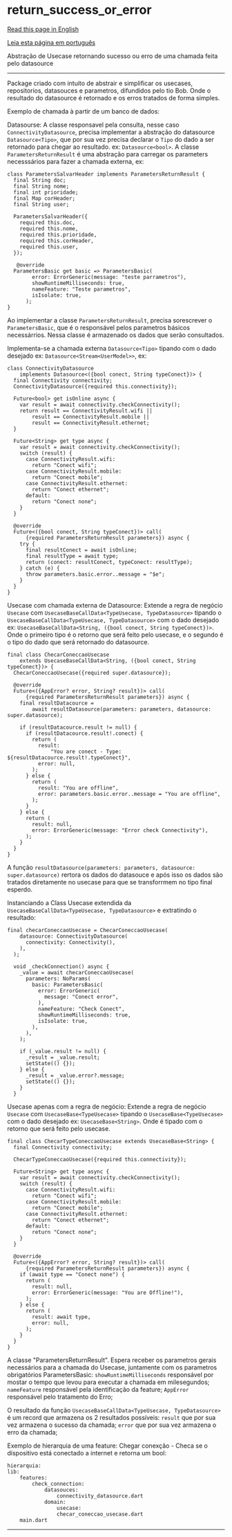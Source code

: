 # return_success_or_error

[Read this page in English](https://github.com/pwlimaverde/return_success_or_error/blob/master/README.md)

[Leia esta página em português](https://github.com/pwlimaverde/return_success_or_error/blob/master/README-pt.md)

Abstração de Usecase retornando sucesso ou erro de uma chamada feita pelo datasource

----

Package criado com intuito de abstrair e simplificar os usecases, repositorios, datasouces e parametros, difundidos pelo tio Bob. Onde o resultado do datasource é retornado e os erros tratados de forma simples.

Exemplo de chamada à partir de um banco de dados:

Datasourse:
A classe responsavel pela consulta, nesse caso ```ConnectivityDatasource```, precisa implementar a abstração do datasource ```Datasource<Tipo>```, que por sua vez precisa declarar o ```Tipo``` do dado a ser retornado para chegar ao resultado. ex: ```Datasource<bool>```. A classe ```ParametersReturnResult``` é uma abstração para carregar os parameters necesssários para fazer a chamada externa, ex:
```
class ParametersSalvarHeader implements ParametersReturnResult {
  final String doc;
  final String nome;
  final int prioridade;
  final Map corHeader;
  final String user;

  ParametersSalvarHeader({
    required this.doc,
    required this.nome,
    required this.prioridade,
    required this.corHeader,
    required this.user,
  });

   @override
  ParametersBasic get basic => ParametersBasic(
        error: ErrorGeneric(message: "teste parrametros"),
        showRuntimeMilliseconds: true,
        nameFeature: "Teste parametros",
        isIsolate: true,
      );
}
```
Ao implementar a classe ```ParametersReturnResult```, precisa sorescrever o ```ParametersBasic```, que é o responsável pelos parametros básicos necessárrios. Nessa classe é armazenado os dados que serão consultados.

Implementa-se a chamada externa ```Datasource<Tipo>``` tipando com o dado desejado ex: ```Datasource<Stream<UserModel>>```, ex:
```
class ConnectivityDatasource
    implements Datasource<({bool conect, String typeConect})> {
  final Connectivity connectivity;
  ConnectivityDatasource({required this.connectivity});

  Future<bool> get isOnline async {
    var result = await connectivity.checkConnectivity();
    return result == ConnectivityResult.wifi ||
        result == ConnectivityResult.mobile ||
        result == ConnectivityResult.ethernet;
  }

  Future<String> get type async {
    var result = await connectivity.checkConnectivity();
    switch (result) {
      case ConnectivityResult.wifi:
        return "Conect wifi";
      case ConnectivityResult.mobile:
        return "Conect mobile";
      case ConnectivityResult.ethernet:
        return "Conect ethernet";
      default:
        return "Conect none";
    }
  }

  @override
  Future<({bool conect, String typeConect})> call(
      {required ParametersReturnResult parameters}) async {
    try {
      final resultConect = await isOnline;
      final resultType = await type;
      return (conect: resultConect, typeConect: resultType);
    } catch (e) {
      throw parameters.basic.error..message = "$e";
    }
  }
}
```
Usecase com chamada externa de Datasource:
Extende a regra de negócio ```Usecase``` com ```UsecaseBaseCallData<TypeUsecase, TypeDatasource>``` tipando o ```UsecaseBaseCallData<TypeUsecase, TypeDatasource>``` com o dado desejado ex: ```UsecaseBaseCallData<String, ({bool conect, String typeConect})>```. Onde o primeiro tipo é o retorno que será feito pelo usecase, e o segundo é o tipo do dado que será retornado do datasource.
```
final class ChecarConeccaoUsecase
    extends UsecaseBaseCallData<String, ({bool conect, String typeConect})> {
  ChecarConeccaoUsecase({required super.datasource});

  @override
  Future<({AppError? error, String? result})> call(
      {required ParametersReturnResult parameters}) async {
    final resultDatacource =
        await resultDatasource(parameters: parameters, datasource: super.datasource);

    if (resultDatacource.result != null) {
      if (resultDatacource.result!.conect) {
        return (
          result:
              "You are conect - Type: ${resultDatacource.result!.typeConect}",
          error: null,
        );
      } else {
        return (
          result: "You are offline",
          error: parameters.basic.error..message = "You are offline",
        );
      }
    } else {
      return (
        result: null,
        error: ErrorGeneric(message: "Error check Connectivity"),
      );
    }
  }
}
```
A função ```resultDatasource(parameters: parameters, datasource: super.datasource)``` rertora os dados do datasouce e após isso os dados são tratados diretamente no usecase para que se transforrmem no tipo final esperdo.

Instanciando a Class Usecase extendida da ```UsecaseBaseCallData<TypeUsecase, TypeDatasource>``` e extratindo o resultado:
```
final checarConeccaoUsecase = ChecarConeccaoUsecase(
    datasource: ConnectivityDatasource(
      connectivity: Connectivity(),
    ),
  );

  void _checkConnection() async {
    _value = await checarConeccaoUsecase(
      parameters: NoParams(
        basic: ParametersBasic(
          error: ErrorGeneric(
            message: "Conect error",
          ),
          nameFeature: "Check Conect",
          showRuntimeMilliseconds: true,
          isIsolate: true,
        ),
      ),
    );

    if (_value.result != null) {
      _result = _value.result;
      setState(() {});
    } else {
      _result = _value.error?.message;
      setState(() {});
    }
  }
```

Usecase apenas com a regra de negócio:
Extende a regra de negócio ```Usecase``` com ```UsecaseBase<TypeUsecase>``` tipando o ```UsecaseBase<TypeUsecase>``` com o dado desejado ex: ```UsecaseBase<String>```. Onde é tipado com o retorno que será feito pelo usecase.

```
final class ChecarTypeConeccaoUsecase extends UsecaseBase<String> {
  final Connectivity connectivity;

  ChecarTypeConeccaoUsecase({required this.connectivity});

  Future<String> get type async {
    var result = await connectivity.checkConnectivity();
    switch (result) {
      case ConnectivityResult.wifi:
        return "Conect wifi";
      case ConnectivityResult.mobile:
        return "Conect mobile";
      case ConnectivityResult.ethernet:
        return "Conect ethernet";
      default:
        return "Conect none";
    }
  }

  @override
  Future<({AppError? error, String? result})> call(
      {required ParametersReturnResult parameters}) async {
    if (await type == "Conect none") {
      return (
        result: null,
        error: ErrorGeneric(message: "You are Offline!"),
      );
    } else {
      return (
        result: await type,
        error: null,
      );
    }
  }
}
```

A classe "ParametersReturnResult". Espera receber os parametros gerais necessários para a chamada do Usecase, juntamente com os parametros obrigatórios ParametersBasic:
```showRuntimeMilliseconds``` responsável por mostar o tempo que levou para executar a chamada em milesegundos;
```nameFeature``` responsável pela identificação da feature;
```AppError``` responsável pelo tratamento do Erro;

O resultado da função ```UsecaseBaseCallData<TypeUsecase, TypeDatasource>``` é um record que armazena os 2 resultados possíveis:
```result``` que por sua vez armazena o sucesso da chamada;
```error``` que por sua vez armazena o erro da chamada;


Exemplo de hierarquia de uma feature:
Chegar conexção - Checa se o dispositivo está conectado a internet e retorna um bool:

```
hierarquia:
lib:
    features:
        check_connection:
            datasouces:
                connectivity_datasource.dart
            domain:
                usecase:
                checar_coneccao_usecase.dart
    main.dart

```
----